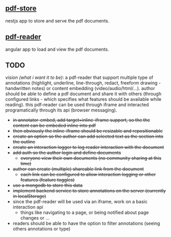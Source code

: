 ## [pdf-store](./pdf-store/)
nestjs app to store and serve the pdf documents.

## [pdf-reader](./pdf-reader/)
angular app to load and view the pdf documents.

## TODO

*vision (what i want it to be)*: a pdf-reader that support multiple type of annotations (highlight, underline, line-through, redact, freeform drawing - handwritten notes) or content embedding (video/audio/html/...). author should be able to define a pdf document and share it with others (through configured links - which specifies what features should be available while reading). this pdf-reader can be used through iframe and interacted programatically through its api (browser messaging).

- ~~in annotator-embed, add target=inline-iframe support, so the the content can be embeded inline into pdf~~
- ~~then obviously the inline-iframe should be resizable and repositionable~~
- ~~create an option so the author can add selected text as the section into the outline~~
- ~~create an interaction logger to log reader interaction with the document~~
- ~~add auth so the author login and define documents~~
  - ~~everyone view their own documents (no community sharing at this time)~~
- ~~author can create (multiple) shareable link from the document~~
  - ~~each link can be configured to allow interaction logging or other features (feature toggles)~~
- ~~use a mongodb to store this data~~
- ~~implement backend service to store annotations on the server (currently in localStorage)~~
- since the pdf-reader will be used via an iframe, work on a basic interaction api
  - things like navigating to a page, or being notified about page changes or ...
- readers should be able to have the option to filter annotations (seeing others annotations or type)
